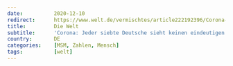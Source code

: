 ```yaml
---
date:          2020-12-10
redirect:      https://www.welt.de/vermischtes/article222192396/Corona-Jeder-siebte-Deutsche-sieht-keinen-eindeutigen-Beweis-fuer-das-Virus.html
title:         Die Welt
subtitle:      'Corona: Jeder siebte Deutsche sieht keinen eindeutigen Beweis für das Virus'
country:       DE
categories:    [MSM, Zahlen, Mensch]
tags:          [welt]
---
```

